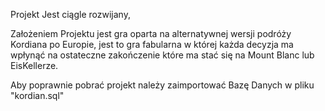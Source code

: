Projekt Jest ciągle rozwijany,

Założeniem Projektu jest gra oparta na alternatywnej wersji podróży Kordiana po Europie,
jest to gra fabularna w której każda decyzja ma wpłynąć na ostateczne zakończenie które
ma stać się na Mount Blanc lub EisKellerze.

Aby poprawnie pobrać projekt należy zaimportować Bazę Danych w pliku "kordian.sql"

